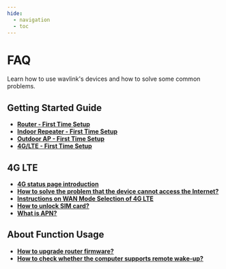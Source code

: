 ```yaml
---
hide:
  - navigation
  - toc
---
```

# FAQ
Learn how to use wavlink's devices and how to solve some common problems.

## Getting Started Guide
- __[Router - First Time Setup](/FAQ/first_time_setup/)__
- __[Indoor Repeater - First Time Setup](/FAQ/indoor_repeater_first_time_setup/)__
- __[Outdoor AP - First Time Setup](/FAQ/outdoor_ap_first_time_setup/)__
- __[4G/LTE - First Time Setup](/FAQ/4GLTE-First_time_setup/)__

## 4G LTE
- __[4G status page introduction](/FAQ/about_4G_Status_page_introduction/)__
- __[How to solve the problem that the device cannot access the Internet?](/FAQ/How_to_solve_the_problem_that_the_device_cannot_access_the_Internet/)__
- __[Instructions on WAN Mode Selection of 4G LTE](/FAQ/Instructions_on_WAN_Mode_Selection_of_4G_LTE/)__
- __[How to unlock SIM card?](/FAQ/How_to_unlock_SIM_card/)__
- __[What is APN?](/FAQ/What_is_APN/)__


## About Function Usage
- __[How to upgrade router firmware?](/FAQ/How_to_upgrade_router_firmware/)__
- __[How to check whether the computer supports remote wake-up?](/FAQ/How_to_check_whether_the_computer_supports_remote_wake-up/)__

